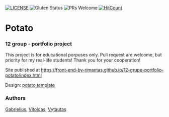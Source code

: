 [![LICENSE](https://img.shields.io/badge/license-MIT-blue.svg?style=flat-square)](https://github.com/belauzas/HTML5-website-template/blob/master/LICENSE.md)
![Gluten Status](https://img.shields.io/badge/Gluten-Free-green.svg)
![PRs Welcome](https://img.shields.io/badge/PRs-welcome-brightgreen.svg)
[![HitCount](http://hits.dwyl.com/front-end-by-rimantas/12-grupe-portfolio-potato.svg)](http://hits.dwyl.com/front-end-by-rimantas/12-grupe-portfolio-potato)

# Potato
### 12 group - portfolio project

This project is for educational porpuses only. Pull request are welcome, but priority for my real-life students! Thank you for your cooperation!

Site published at https://front-end-by-rimantas.github.io/12-grupe-portfolio-potato/index.html

Design: [potato template](http://adhyasoft.com/themeforest/potato/potato/index-01.html)

### Authors
[Gabrielius](https://github.com/belauzas), [Vitoldas](https://github.com/belauzas), [Vytautas](https://github.com/belauzas)